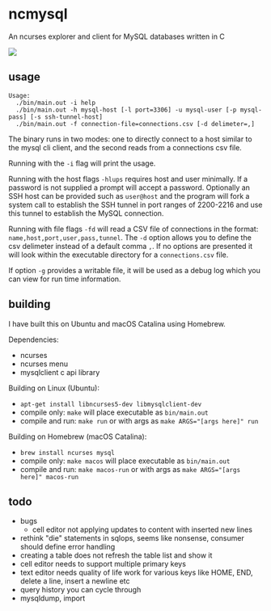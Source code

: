 # ncmysql

An ncurses explorer and client for MySQL databases written in C

<img src="https://raw.githubusercontent.com/jordansavant/ncmysql/master/tui.png" />

## usage

```
Usage:
  ./bin/main.out -i help
  ./bin/main.out -h mysql-host [-l port=3306] -u mysql-user [-p mysql-pass] [-s ssh-tunnel-host]
  ./bin/main.out -f connection-file=connections.csv [-d delimeter=,]
```

The binary runs in two modes: one to directly connect to a host similar to the mysql cli client, and the second reads from a connections csv file.

Running with the `-i` flag will print the usage.

Running with the host flags `-hlups` requires host and user minimally. If a password is not supplied a prompt will accept a password.
Optionally an SSH host can be provided such as `user@host` and the program will fork a system call to establish the SSH tunnel in port ranges of 2200-2216 and use this tunnel to establish the MySQL connection.

Running with file flags `-fd` will read a CSV file of connections in the format: `name,host,port,user,pass,tunnel`. The `-d` option allows you to define the csv delimeter instead of a default comma `,`.
If no options are presented it will look within the executable directory for a `connections.csv` file.

If option `-g` provides a writable file, it will be used as a debug log which you can view for run time information.

## building

I have built this on Ubuntu and macOS Catalina using Homebrew.

Dependencies:

- ncurses
- ncurses menu
- mysqlclient c api library [](https://dev.mysql.com/doc/c-api/8.0/en/c-api-introduction.html)

Building on Linux (Ubuntu):

- `apt-get install libncurses5-dev libmysqlclient-dev`
- compile only: `make` will place executable as `bin/main.out`
- compile and run: `make run` or with args as `make ARGS="[args here]" run`

Building on Homebrew (macOS Catalina):

- `brew install ncurses mysql`
- compile only: `make macos` will place executable as `bin/main.out`
- compile and run: `make macos-run` or with args as `make ARGS="[args here]" macos-run`

## todo

- bugs
  - cell editor not applying updates to content with inserted new lines
- rethink "die" statements in sqlops, seems like nonsense, consumer should define error handling
- creating a table does not refresh the table list and show it
- cell editor needs to support multiple primary keys
- text editor needs quality of life work for various keys like HOME, END, delete a line, insert a newline etc
- query history you can cycle through
- mysqldump, import



